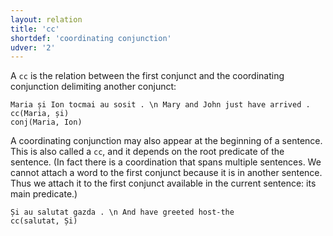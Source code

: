 ```yaml
---
layout: relation
title: 'cc'
shortdef: 'coordinating conjunction'
udver: '2'
---
```


A `cc` is the relation between the first conjunct and the coordinating conjunction delimiting another conjunct:

~~~ sdparse
Maria și Ion tocmai au sosit . \n Mary and John just have arrived .
cc(Maria, și)
conj(Maria, Ion)
~~~

A coordinating conjunction may also appear at the beginning of a sentence. This is also called a `cc`, and it depends on the root predicate of the sentence. (In fact there is a coordination that spans multiple sentences. We cannot attach a word to the first conjunct because it is in another sentence. Thus we attach it to the first conjunct available in the current sentence: its main predicate.)

~~~ sdparse
Și au salutat gazda . \n And have greeted host-the
cc(salutat, Și)
~~~
<!-- Interlanguage links updated Ne 5. května 2024, 18:20:50 CEST -->
